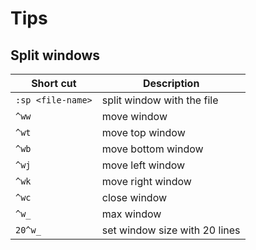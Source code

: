 # Tips

## Split windows

| Short cut         | Description                   |
| ----------------- | ----------------------------- |
| `:sp <file-name>` | split window with the file    |
| `^ww`             | move window                   |
| `^wt`             | move top window               |
| `^wb`             | move bottom window            |
| `^wj`             | move left window              |
| `^wk`             | move right window             |
| `^wc`             | close window                  |
| `^w_`             | max window                    |
| `20^w_`           | set window size with 20 lines |
